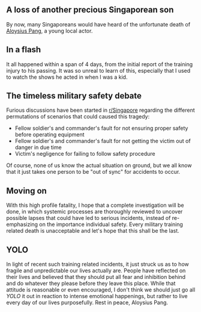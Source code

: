 ## A loss of another precious Singaporean son

By now, many Singaporeans would have heard of the unfortunate death of [Aloysius Pang](https://en.wikipedia.org/wiki/Aloysius_Pang), a young local actor.

## In a flash

It all happened within a span of 4 days, from the initial report of the training injury to his passing. It was so unreal to learn of this, especially that I used to watch the shows he acted in when I was a kid.

## The timeless military safety debate

Furious discussions have been started in [r/Singapore](https://www.reddit.com/r/singapore) regarding the different permutations of scenarios that could caused this tragedy:

-   Fellow soldier's and commander's fault for not ensuring proper safety before operating equipment
-   Fellow soldier's and commander's fault for not getting the victim out of danger in due time
-   Victim's negligence for failing to follow safety procedure

Of course, none of us know the actual situation on ground, but we all know that it just takes one person to be "out of sync" for accidents to occur.

## Moving on

With this high profile fatality, I hope that a complete investigation will be done, in which systemic processes are thoroughly reviewed to uncover possible lapses that could have led to serious incidents, instead of re-emphasizing on the importance individual safety. Every military training related death is unacceptable and let's hope that this shall be the last.

## YOLO

In light of recent such training related incidents, it just struck us as to how fragile and unpredictable our lives actually are. People have reflected on their lives and believed that they should put all fear and inhibition behind and do whatever they please before they leave this place. While that attitude is reasonable or even encouraged, I don't think we should just go all _YOLO_ it out in reaction to intense emotional happenings, but rather to live every day of our lives purposefully. Rest in peace, Aloysius Pang.
